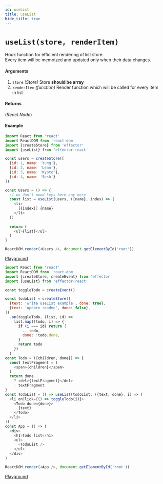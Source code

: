 ```yaml
---
id: useList
title: useList
hide_title: true
---
```


# `useList(store, renderItem)`
Hook function for efficient rendering of list store.  
Every item will be memoized and updated only when their data changes.

#### Arguments

1. `store` _(Store)_ Store **should be array**
2. `renderItem` _(function)_ Render function which will be called for every item in list

#### Returns

(_React.Node_)

#### Example

```js
import React from 'react'
import ReactDOM from 'react-dom'
import {createStore} from 'effector'
import {useList} from 'effector-react'

const users = createStore([
  {id: 1, name: 'Yung'},
  {id: 2, name: 'Lean'},
  {id: 3, name: 'Kyoto'},
  {id: 4, name: 'Sesh'}
])

const Users = () => {
  // we don't need keys here any more
  const list = useList(users, ({name}, index) => (
    <li>
      [{index}] {name}
    </li>
  ))
  
  return (
    <ul>{list}</ul>  
  )
}

ReactDOM.render(<Users />, document.getElementById('root'))
```
[Playground](https://share.effector.dev/JZ35Jjyr)

```js
import React from 'react'
import ReactDOM from 'react-dom'
import {createStore, createEvent} from 'effector'
import {useList} from 'effector-react'

const toggleTodo = createEvent()

const todoList = createStore([
  {text: 'write useList example', done: true},
  {text: 'update readme', done: false},
])
  .on(toggleTodo, (list, id) =>
    list.map((todo, i) => {
      if (i === id) return {
        ...todo,
        done: !todo.done,
      }
      return todo
    })
  )
const Todo = ({children, done}) => {
  const textFragment = (
    <span>{children}</span>
  )
  return done
    ? <del>{textFragment}</del>
    : textFragment
}
const TodoList = () => useList(todoList, ({text, done}, i) => (
  <li onClick={() => toggleTodo(i)}>
    <Todo done={done}>
      {text}
    </Todo>
  </li>
))
const App = () => (
  <div>
    <h1>todo list</h1>
    <ul>
      <TodoList />
    </ul>
  </div>
)

ReactDOM.render(<App />, document.getElementById('root'))

```
[Playground](https://share.effector.dev/GQjYp0Bn)
